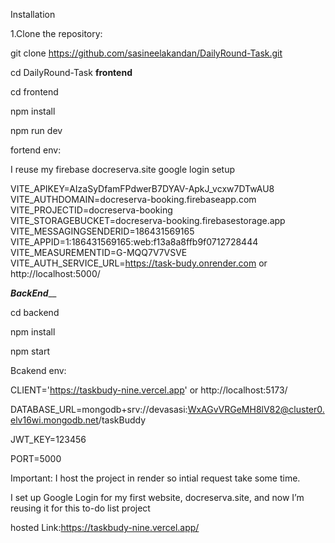 Installation

1.Clone the repository:

git clone https://github.com/sasineelakandan/DailyRound-Task.git

cd DailyRound-Task
____frontend____

cd frontend

npm install

npm run dev


fortend env:

I reuse my firebase docreserva.site google login setup

VITE_APIKEY=AIzaSyDfamFPdwerB7DYAV-ApkJ_vcxw7DTwAU8
VITE_AUTHDOMAIN=docreserva-booking.firebaseapp.com
VITE_PROJECTID=docreserva-booking
VITE_STORAGEBUCKET=docreserva-booking.firebasestorage.app
VITE_MESSAGINGSENDERID=186431569165
VITE_APPID=1:186431569165:web:f13a8a8ffb9f0712728444
VITE_MEASUREMENTID=G-MQQ7V7VSVE
VITE_AUTH_SERVICE_URL=https://task-budy.onrender.com or http://localhost:5000/

___BackEnd_____

cd backend

npm install

npm start

Bcakend env:
  
  CLIENT='https://taskbudy-nine.vercel.app' or http://localhost:5173/

  DATABASE_URL=mongodb+srv://devasasi:WxAGvVRGeMH8lV82@cluster0.elv16wi.mongodb.net/taskBuddy

  JWT_KEY=123456

  PORT=5000

Important:
   I host the project in render so intial request take some time.

   I set up Google Login for my first website, docreserva.site, and now I’m reusing it for this to-do list project

   hosted Link:https://taskbudy-nine.vercel.app/